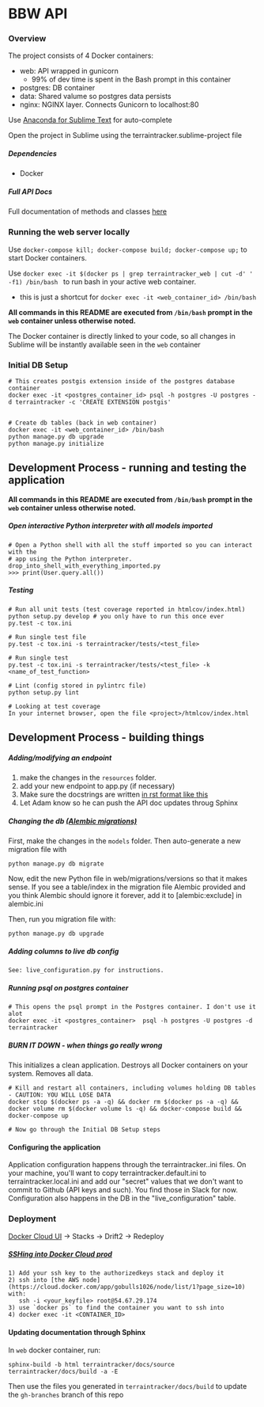 BBW API
=======

### Overview

The project consists of 4 Docker containers:

 - web: API wrapped in gunicorn
   - 99% of dev time is spent in the Bash prompt in this container
 - postgres: DB container
 - data: Shared valume so postgres data persists
 - nginx: NGINX layer. Connects Gunicorn to localhost:80

Use [Anaconda for Sublime Text](https://github.com/DamnWidget/anaconda) for auto-complete

Open the project in Sublime using the terraintracker.sublime-project file

##### Dependencies
- Docker

##### Full API Docs
Full documentation of methods and classes [here](https://mr813.github.io/driftboat/)

### Running the web server locally

Use ```docker-compose kill; docker-compose build; docker-compose up;``` to start Docker containers.

Use ```docker exec -it $(docker ps | grep terraintracker_web | cut -d' ' -f1) /bin/bash ``` to run bash in your active web container.
 - this is just a shortcut for `docker exec -it <web_container_id> /bin/bash`

**All commands in this README are executed from `/bin/bash` prompt in the `web` container unless otherwise noted.**

The Docker container is directly linked to your code, so all changes in Sublime will be instantly available seen in the `web` container

### Initial DB Setup
```
# This creates postgis extension inside of the postgres database container
docker exec -it <postgres_container_id> psql -h postgres -U postgres -d terraintracker -c 'CREATE EXTENSION postgis'


# Create db tables (back in web container)
docker exec -it <web_container_id> /bin/bash
python manage.py db upgrade
python manage.py initialize
```


## Development Process - running and testing the application

**All commands in this README are executed from `/bin/bash` prompt in the `web` container unless otherwise noted.**

##### Open interactive Python interpreter with all models imported

```
# Open a Python shell with all the stuff imported so you can interact with the
# app using the Python interpreter.
drop_into_shell_with_everything_imported.py
>>> print(User.query.all())
```


##### Testing

```
# Run all unit tests (test coverage reported in htmlcov/index.html)
python setup.py develop # you only have to run this once ever
py.test -c tox.ini

# Run single test file
py.test -c tox.ini -s terraintracker/tests/<test_file>

# Run single test
py.test -c tox.ini -s terraintracker/tests/<test_file> -k <name_of_test_function>

# Lint (config stored in pylintrc file)
python setup.py lint

# Looking at test coverage
In your internet browser, open the file <project>/htmlcov/index.html
```

## Development Process - building things

##### Adding/modifying an endpoint
1) make the changes in the `resources` folder.
2) add your new endpoint to app.py (if necessary)
3) Make sure the docstrings are written [in rst format like this](http://kartowicz.com/dryobates/2016-10/sphinx-rest-api/)
4) Let Adam know so he can push the API doc updates throug Sphinx

##### Changing the db [(Alembic migrations)](https://realpython.com/blog/python/flask-by-example-part-2-postgres-sqlalchemy-and-alembic/)

First, make the changes in the `models` folder. Then auto-generate a new migration file with
```
python manage.py db migrate
```
Now, edit the new Python file in web/migrations/versions so that it makes sense.
If you see a table/index in the migration file Alembic provided and you think
Alembic should ignore it forever, add it to [alembic:exclude] in alembic.ini


Then, run you migration file with:
```
python manage.py db upgrade
```

##### Adding columns to live db config
```
See: live_configuration.py for instructions.
```


##### Running psql on postgres container
```
# This opens the psql prompt in the Postgres container. I don't use it alot
docker exec -it <postgres_container>  psql -h postgres -U postgres -d terraintracker
```

##### BURN IT DOWN - when things go really wrong

This initializes a clean application. Destroys all Docker containers on your system. Removes all data.

```
# Kill and restart all containers, including volumes holding DB tables - CAUTION: YOU WILL LOSE DATA
docker stop $(docker ps -a -q) && docker rm $(docker ps -a -q) && docker volume rm $(docker volume ls -q) && docker-compose build && docker-compose up

# Now go through the Initial DB Setup steps
```


#### Configuring the application
Application configuration happens through the terraintracker.<env>.ini files.
On your machine, you'll want to copy terraintracker.default.ini to terraintracker.local.ini and
add our "secret" values that we don't want to commit to Github (API keys and such). You find those in Slack for now.
Configuration also happens in the DB in the "live_configuration" table.

### Deployment
[Docker Cloud UI](https://cloud.docker.com/app/gobulls1026/stack/list/1?page_size=10) -> Stacks -> Drift2 -> Redeploy

##### [SSHing into Docker Cloud prod](https://docs.docker.com/docker-cloud/infrastructure/ssh-into-a-node/) 

```
1) Add your ssh key to the authorizedkeys stack and deploy it
2) ssh into [the AWS node](https://cloud.docker.com/app/gobulls1026/node/list/1?page_size=10) with:
   ssh -i <your_keyfile> root@54.67.29.174
3) use `docker ps` to find the container you want to ssh into 
4) docker exec -it <CONTAINER_ID>
```


#### Updating documentation through Sphinx

In `web` docker container, run:
```
sphinx-build -b html terraintracker/docs/source terraintracker/docs/build -a -E
```
Then use the files you generated in `terraintracker/docs/build` to update the `gh-branches` branch of this repo
